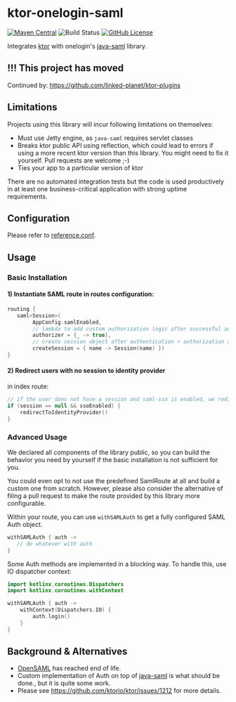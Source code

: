 # ktor-onelogin-saml

[![Maven Central](https://img.shields.io/maven-central/v/com.linked-planet/ktor-onelogin-saml.svg?label=maven%20central)](https://search.maven.org/search?q=g:%22com.linked-planet%22%20AND%20a:%22ktor-onelogin-saml%22)
![Build Status](https://github.com/linked-planet/ktor-onelogin-saml/workflows/Gradle/badge.svg)
[![GitHub License](https://img.shields.io/badge/license-Apache%20License%202.0-blue.svg?style=flat)](http://www.apache.org/licenses/LICENSE-2.0)

Integrates [ktor](ktor.io) with onelogin's
[java-saml](https://github.com/onelogin/java-saml) library.


## !!! This project has moved
Continued by: https://github.com/linked-planet/ktor-plugins


## Limitations
Projects using this library will incur following limitations
on themselves:

- Must use Jetty engine, as `java-saml` requires servlet classes
- Breaks ktor public API using reflection, which could lead to
  errors if using a more recent ktor version than this library.
  You might need to fix it yourself. Pull requests are welcome ;-)
- Ties your app to a particular version of ktor

There are no automated integration tests but the code is used
productively in at least one business-critical application with
strong uptime requirements.


## Configuration
Please refer to [reference.conf](src/main/resources/reference.conf).


## Usage

### Basic Installation
#### 1) Instantiate SAML route in routes configuration:

```kotlin
routing {
   saml<Session>(
        AppConfig.samlEnabled,
        // lambda to add custom authorization logic after successful authentication
        authorizer = {_ -> true},
        // create session object after authentication + authorization are successful
        createSession = { name -> Session(name) })
}
```

#### 2) Redirect users with no session to identity provider

in index route:
```kotlin
// if the user does not have a session and saml-sso is enabled, we redirect the user to the identity provider
if (session == null && ssoEnabled) {
    redirectToIdentityProvider()
}
``` 


### Advanced Usage
We declared all components of the library public, so you can build the
behavior you need by yourself if the basic installation is not sufficient
for you.

You could even opt to not use the predefined SamlRoute at all and build
a custom one from scratch. However, please also consider the alternative
of filing a pull request to make the route provided by this library more
configurable.

Within your route, you can use `withSAMLAuth` to get a fully configured
SAML Auth object.

```kotlin
withSAMLAuth { auth ->
   // do whatever with auth
}
```

Some Auth methods are implemented in a blocking way. To handle
this, use IO dispatcher context:

```kotlin
import kotlinx.coroutines.Dispatchers
import kotlinx.coroutines.withContext

withSAMLAuth { auth ->
    withContext(Dispatchers.IO) {
        auth.login()
    }
}
```


## Background & Alternatives
- [OpenSAML](https://wiki.shibboleth.net/confluence/display/OpenSAML/Home)
  has reached end of life.
- Custom implementation of Auth on top of
  [java-saml](https://github.com/onelogin/java-saml/tree/master/core) is
  what should be done., but it is quite some work.
- Please see https://github.com/ktorio/ktor/issues/1212 for more
  details.
